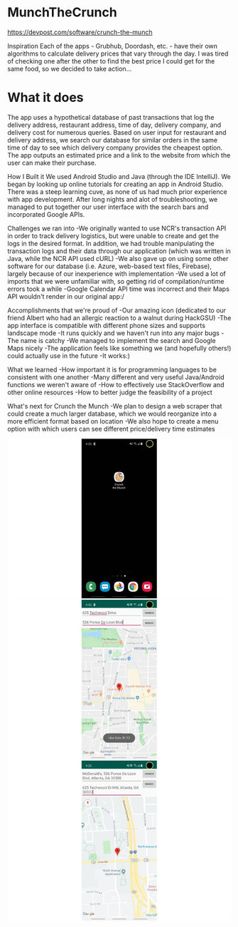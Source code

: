 # MunchTheCrunch

https://devpost.com/software/crunch-the-munch

Inspiration
Each of the apps - Grubhub, Doordash, etc. - have their own algorithms to calculate delivery prices that vary through the day. I was tired of checking one after the other to find the best price I could get for the same food, so we decided to take action...

<h1>What it does</h1>
The app uses a hypothetical database of past transactions that log the delivery address, restaurant address, time of day, delivery company, and delivery cost for numerous queries. Based on user input for restaurant and delivery address, we search our database for similar orders in the same time of day to see which delivery company provides the cheapest option. The app outputs an estimated price and a link to the website from which the user can make their purchase.

How I Built it
We used Android Studio and Java (through the IDE IntelliJ). We began by looking up online tutorials for creating an app in Android Studio. There was a steep learning cuve, as none of us had much prior experience with app development. After long nights and alot of troubleshooting, we managed to put together our user interface with the search bars and incorporated Google APIs.

Challenges we ran into
-We originally wanted to use NCR's transaction API in order to track delivery logistics, but were unable to create and get the logs in the desired format. In addition, we had trouble manipulating the transaction logs and their data through our application (which was written in Java, while the NCR API used cURL) -We also gave up on using some other software for our database (i.e. Azure, web-based text files, Firebase), largely because of our inexperience with implementation -We used a lot of imports that we were unfamiliar with, so getting rid of compilation/runtime errors took a while -Google Calendar API time was incorrect and their Maps API wouldn't render in our original app:/

Accomplishments that we're proud of
-Our amazing icon (dedicated to our friend Albert who had an allergic reaction to a walnut during HackGSU) -The app interface is compatible with different phone sizes and supports landscape mode -It runs quickly and we haven't run into any major bugs -The name is catchy -We managed to implement the search and Google Maps nicely -The application feels like something we (and hopefully others!) could actually use in the future -It works:)

What we learned
-How important it is for programming languages to be consistent with one another -Many different and very useful Java/Android functions we weren't aware of -How to effectively use StackOverflow and other online resources -How to better judge the feasibility of a project

What's next for Crunch the Munch
-We plan to design a web scraper that could create a much larger database, which we would reorganize into a more efficient format based on location -We also hope to create a menu option with which users can see different price/delivery time estimates

<img src="app_icon.jpeg">
<img src="ctm1.jpeg">
<img src="ctm2.jpeg">
